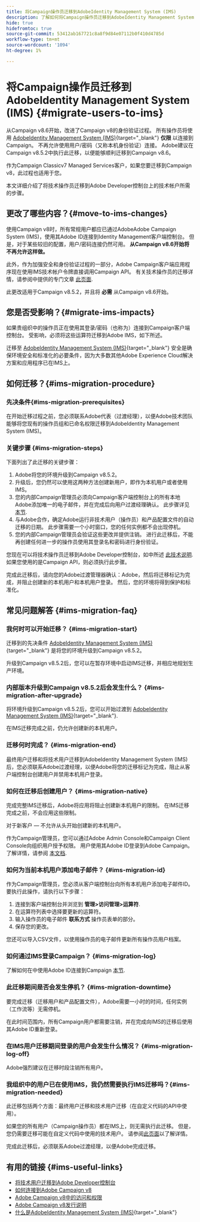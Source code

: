 ```yaml
---
title: 将Campaign操作员迁移到AdobeIdentity Management System (IMS)
description: 了解如何将Campaign操作员迁移到AdobeIdentity Management System (IMS)
hide: true
hidefromtoc: true
source-git-commit: 53412ab167721c8a8f9d84e07112b0f410d4785d
workflow-type: tm+mt
source-wordcount: '1094'
ht-degree: 1%

---
```


# 将Campaign操作员迁移到AdobeIdentity Management System (IMS) {#migrate-users-to-ims}

从Campaign v8.6开始，改进了Campaign v8的身份验证过程。 所有操作员将使用 [AdobeIdentity Management System (IMS)](https://helpx.adobe.com/enterprise/using/identity.html){target="_blank"} **仅限** 以连接到Campaign。 不再允许使用用户/密码（又称本机身份验证）连接。 Adobe建议在Campaign v8.5.2中执行此迁移，以便能够顺利迁移到Campaign v8.6。

作为Campaign Classicv7 Managed Services客户，如果您要迁移到Campaign v8，此过程也适用于您。

本文详细介绍了将技术操作员迁移到Adobe Developer控制台上的技术帐户所需的步骤。

## 更改了哪些内容？{#move-to-ims-changes}

使用Campaign v8时，所有常规用户都应已通过AdobeAdobe Campaign System (IMS)，使用其Adobe ID连接到Identity Management客户端控制台。 但是，对于某些较旧的配置，用户/密码连接仍然可用。 **从Campaign v8.6开始将不再允许这样做。**

此外，作为加强安全和身份验证过程的一部分，Adobe Campaign客户端应用程序现在使用IMS技术帐户令牌直接调用Campaign API。 有关技术操作员的迁移详情，请参阅中提供的专门文章 [此页面](ims-migration.md).

此更改适用于Campaign v8.5.2，并且将 **必需** 从Campaign v8.6开始。

## 您是否受影响？{#migrate-ims-impacts}

如果贵组织中的操作员正在使用其登录/密码（也称为）连接到Campaign客户端控制台。 受影响，必须将这些运算符迁移到Adobe IMS，如下所述。

迁移至 [AdobeIdentity Management System (IMS)](https://helpx.adobe.com/enterprise/using/identity.html){target="_blank"} 安全是确保环境安全和标准化的必要条件，因为大多数其他Adobe Experience Cloud解决方案和应用程序已在IMS上。

## 如何迁移？{#ims-migration-procedure}

### 先决条件{#ims-migration-prerequisites}

在开始迁移过程之前，您必须联系Adobe代表（过渡经理），以便Adobe技术团队能够将您现有的操作员组和已命名权限迁移到AdobeIdentity Management System (IMS)。

### 关键步骤 {#ims-migration-steps}

下面列出了此迁移的关键步骤：

1. Adobe将您的环境升级到Campaign v8.5.2。
1. 升级后，您仍然可以使用这两种方法创建新用户，即作为本机用户或者使用IMS。
1. 您的内部Campaign管理员必须向Campaign客户端控制台上的所有本地Adobe添加唯一的电子邮件，并在完成后向用户过渡经理确认。 此步骤详见 [本节](#ims-migration-id).
1. 与Adobe合作，确定Adobe运行非技术用户（操作员）和产品配置文件的自动迁移的日期。 此步骤需要一个小时窗口，您的任何实例都不会出现停机。
1. 您的内部Campaign管理员会验证这些更改并提供注销。 进行此迁移后，不能再创建任何进一步的操作员使用其登录名和密码进行身份验证。

您现在可以将技术操作员迁移到Adobe Developer控制台，如中所述 [此技术说明](ims-migration.md). 如果您使用的是Campaign API，则必须执行此步骤。

完成此迁移后，请向您的Adobe过渡管理器确认：Adobe，然后将迁移标记为完成，并阻止创建新的本机用户和本机用户登录。 然后，您的环境将得到保护和标准化。

## 常见问题解答 {#ims-migration-faq}

### 我何时可以开始迁移？ {#ims-migration-start}

迁移到的先决条件 [AdobeIdentity Management System (IMS)](https://helpx.adobe.com/enterprise/using/identity.html){target="_blank"} 是将您的环境升级到Campaign v8.5.2。

升级到Campaign v8.5.2后，您可以在暂存环境中启动IMS迁移，并相应地规划生产环境。

### 内部版本升级到Campaign v8.5.2后会发生什么？ {#ims-migration-after-upgrade}

将环境升级到Campaign v8.5.2后，您可以开始过渡到 [AdobeIdentity Management System (IMS)](https://helpx.adobe.com/enterprise/using/identity.html){target="_blank"}.

在IMS迁移完成之前，仍允许创建新的本机用户。

### 迁移何时完成？ {#ims-migration-end}

最终用户迁移和将技术用户迁移到AdobeIdentity Management System (IMS)后，您必须联系Adobe过渡经理，以便Adobe将您的迁移标记为完成，阻止从客户端控制台创建用户并禁用本机用户登录。


### 如何在迁移后创建用户？ {#ims-migration-native}

完成完整IMS迁移后，Adobe将应用将阻止创建新本机用户的限制。 在IMS迁移完成之前，不会应用这些限制。

对于新客户 — 不允许从头开始创建新的本机用户。

作为Campaign管理员，您可以通过Adobe Admin Console和Campaign Client Console向组织用户授予权限。 用户使用其Adobe ID登录到Adobe Campaign。 了解详情，请参阅 [本文档](../../v8/start/gs-permissions.md).

### 如何为当前本机用户添加电子邮件？ {#ims-migration-id}

作为Campaign管理员，您必须从客户端控制台向所有本机用户添加电子邮件ID。 要执行此操作，请执行以下步骤：

1. 连接到客户端控制台并浏览到 **管理>访问管理>运算符**.
1. 在运算符列表中选择要更新的运算符。
1. 输入操作员的电子邮件 **联系方式** 操作员表单的部分。
1. 保存您的更改。

您还可以导入CSV文件，以使用操作员的电子邮件更新所有操作员用户档案。


### 如何通过IMS登录Campaign？ {#ims-migration-log}

了解如何在中使用Adobe ID连接到Campaign [本节](../../v8/start/connect.md).

### 此迁移期间是否会发生停机？ {#ims-migration-downtime}

要完成迁移（迁移用户和产品配置文件），Adobe需要一小时的时间，任何实例（工作流等）无需停机。

在此时间范围内，所有Campaign用户都需要注销，并在完成向IMS的迁移后使用其Adobe ID重新登录。

### 在IMS用户迁移期间登录的用户会发生什么情况？ {#ims-migration-log-off}

Adobe强烈建议在迁移时段注销所有用户。

### 我组织中的用户已在使用IMS，我仍然需要执行IMS迁移吗？{#ims-migration-needed}

此迁移包括两个方面：最终用户迁移和技术用户迁移（在自定义代码的API中使用）。

如果您的所有用户（Campaign操作员）都在IMS上，则无需执行此迁移。 但是，您仍需要迁移可能在自定义代码中使用的技术用户。 请参阅[此页面](ims-migration.md)以了解详情。

完成此迁移后，必须联系Adobe过渡经理，以便Adobe完成迁移。

## 有用的链接 {#ims-useful-links}

* [将技术用户迁移到Adobe Developer控制台](ims-migration.md)
* [如何连接到Adobe Campaign v8](../../v8/start/connect.md)
* [Adobe Campaign v8中的访问和权限](../../v8/start/gs-permissions.md)
* [Adobe Campaign v8发行说明](../../v8/start/release-notes.md)
* [什么是AdobeIdentity Management System (IMS)](https://helpx.adobe.com/enterprise/using/identity.html){target="_blank"}

